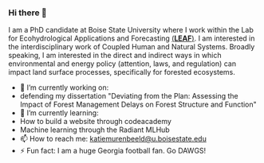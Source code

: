 ### Hi there 👋


I am a PhD candidate at Boise State University where I work within the Lab for Ecohydrological Applications and Forecasting [(**LEAF**)](https://www.boisestate.edu/leaf/). I am interested in the interdisciplinary work of Coupled Human and Natural Systems. Broadly speaking, I am interested in the direct and indirect ways in which environmental and energy policy (attention, laws, and regulation) can impact land surface processes, specifically for forested ecosystems.  

- 🔭 I’m currently working on: 
 - defending my dissertation "Deviating from the Plan: Assessing the Impact of Forest Management Delays on Forest Structure and Function" 
- 🌱 I’m currently learning:
 - How to build a website through codeacademy
 - Machine learning through the Radiant MLHub 
- 📫 How to reach me: katiemurenbeeld@u.boisestate.edu
- ⚡ Fun fact: I am a huge Georgia football fan. Go DAWGS! 

